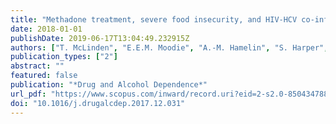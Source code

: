 ```yaml
---
title: "Methadone treatment, severe food insecurity, and HIV-HCV co-infection: A propensity score matching analysis"
date: 2018-01-01
publishDate: 2019-06-17T13:04:49.232915Z
authors: ["T. McLinden", "E.E.M. Moodie", "A.-M. Hamelin", "S. Harper", "C. Rossi", "S.L. Walmsley", "S.B. Rourke", "C. Cooper", "M.B. Klein", "J. Cox"]
publication_types: ["2"]
abstract: ""
featured: false
publication: "*Drug and Alcohol Dependence*"
url_pdf: "https://www.scopus.com/inward/record.uri?eid=2-s2.0-85043478861&doi=10.1016%2fj.drugalcdep.2017.12.031&partnerID=40&md5=dbb4255923e8b46ff875d94a012f0430"
doi: "10.1016/j.drugalcdep.2017.12.031"
---
```



